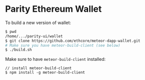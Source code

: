 # Parity Ethereum Wallet

To build a new version of wallet:

```bash
$ pwd
/home/.../parity-ui/wallet
$ git clone https://github.com/ethcore/meteor-dapp-wallet.git
# Make sure you have meteor-build-client (see below)
$ ./build.sh
```

Make sure to have `meteor-build-client` installed:

```
// install meteor-build-client
$ npm install -g meteor-build-client
```
